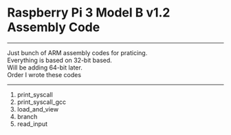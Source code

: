 # Raspberry Pi 3 Model B v1.2 Assembly Code
---
Just bunch of ARM assembly codes for praticing.  
Everything is based on 32-bit based.  
Will be adding 64-bit later.  
Order I wrote these codes

---
1. print_syscall
2. print_syscall_gcc
3. load_and_view
4. branch
5. read_input

